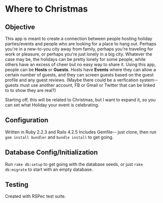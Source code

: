 Where to Christmas 
==================

Objective
---------
This app is meant to create a connection between people hosting holiday parties/events and people who are looking for a place to hang out. Perhaps you're in a new-to-you city away from family, perhaps you're traveling for work or pleasure, or perhaps you're just lonely in a big city. Whatever the case may be, the holidays can be pretty lonely for some people, while others have an excess of cheer but no easy way to share it. Using this app, people can be **Hosts** or **Guests**. Hosts have **Events** where they can allow a certain number of guests, and they can screen guests based on the guest profile and any guest reviews. (Maybe there could be a verfication system-- guests must use another account, FB or Gmail or Twitter that can be linked to to show they are real?)

Starting off, this will be related to Christmas, but I want to expand it, so you can set what Holiday your event is celebrating. 

Configuration
----------
Written in Ruby 2.2.3 and Rails 4.2.5
Includes Gemfile-- just clone, then run ```gem install bundler``` and ```bundle install``` to get going.

Database Config/Initialization
------------------------------
Run ```rake db:setup``` to get going with the database seeds, or just ```rake db:migrate``` to start with an empty database.

Testing
-------
Created with RSPec test suite. 
